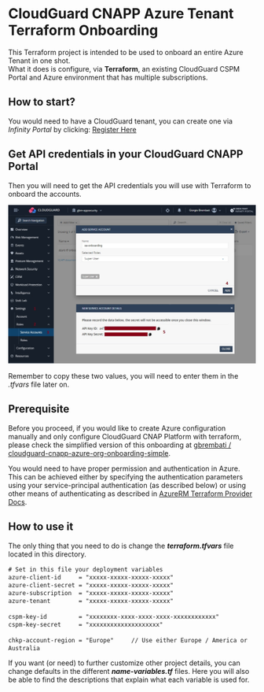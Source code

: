 # CloudGuard CNAPP Azure Tenant Terraform Onboarding
This Terraform project is intended to be used to onboard an entire Azure Tenant in one shot.     
What it does is configure, via **Terraform**, an existing CloudGuard CSPM Portal and Azure environment that has multiple subscriptions.      
 
## How to start?
You would need to have a CloudGuard tenant, you can create one via *Infinity Portal* by clicking: [Register Here](https://portal.checkpoint.com/create-account)

## Get API credentials in your CloudGuard CNAPP Portal
Then you will need to get the API credentials you will use with Terraform to onboard the accounts.

![Architectural Design](/zimages/create-cnapp-serviceaccount.jpg)

Remember to copy these two values, you will need to enter them in the *.tfvars* file later on.

## Prerequisite
Before you proceed, if you would like to create Azure configuration manually and only configure CloudGuard CNAP Platform with terraform, please check the simplified version of this onboarding at [gbrembati / cloudguard-cnapp-azure-org-onboarding-simple](https://github.com/gbrembati/cloudguard-cnapp-azure-org-onboarding-simple).    

You would need to have proper permission and authentication in Azure. This can be achieved either by specifying the authentication parameters using your service-principal authentication (as described below) or using other means of authenticating as described in [AzureRM Terraform Provider Docs](https://registry.terraform.io/providers/hashicorp/azurerm/latest/docs).

## How to use it
The only thing that you need to do is change the __*terraform.tfvars*__ file located in this directory.

```hcl
# Set in this file your deployment variables
azure-client-id     = "xxxxx-xxxxx-xxxxx-xxxxx"
azure-client-secret = "xxxxx-xxxxx-xxxxx-xxxxx"
azure-subscription  = "xxxxx-xxxxx-xxxxx-xxxxx"
azure-tenant        = "xxxxx-xxxxx-xxxxx-xxxxx"

cspm-key-id         = "xxxxxxxx-xxxx-xxxx-xxxx-xxxxxxxxxxxx"
cspm-key-secret     = "xxxxxxxxxxxxxxxxxxxx"

chkp-account-region = "Europe"     // Use either Europe / America or Australia
```
If you want (or need) to further customize other project details, you can change defaults in the different __*name-variables.tf*__ files. Here you will also be able to find the descriptions that explain what each variable is used for.